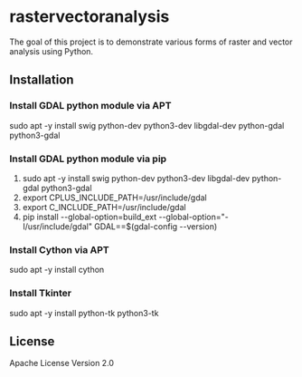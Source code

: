 # rastervectoranalysis

The goal of this project is to demonstrate various forms of raster and
vector analysis using Python.

## Installation

### Install GDAL python module via APT

sudo apt -y install swig python-dev python3-dev libgdal-dev python-gdal python3-gdal

### Install GDAL python module via pip

1. sudo apt -y install swig python-dev python3-dev libgdal-dev python-gdal python3-gdal
2. export CPLUS_INCLUDE_PATH=/usr/include/gdal
3. export C_INCLUDE_PATH=/usr/include/gdal
4. pip install --global-option=build_ext --global-option="-I/usr/include/gdal" GDAL==$(gdal-config --version)

### Install Cython via APT

sudo apt -y install cython

### Install Tkinter

sudo apt -y install python-tk python3-tk

## License

Apache License Version 2.0